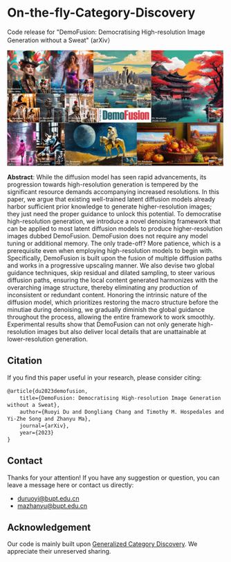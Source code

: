 # On-the-fly-Category-Discovery
Code release for "DemoFusion: Democratising High-resolution Image Generation without a Sweat" (arXiv）

<img src="illustration.jpg" width="500"/>

**Abstract**: While the diffusion model has seen rapid advancements, its progression towards high-resolution generation is tempered by the significant resource demands accompanying increased resolutions. In this paper, we argue that existing well-trained latent diffusion models already harbor sufficient prior knowledge to generate higher-resolution images; they just need the proper guidance to unlock this potential. To democratise high-resolution generation, we introduce a novel denoising framework that can be applied to most latent diffusion models to produce higher-resolution images dubbed DemoFusion. DemoFusion does not require any model tuning or additional memory. The only trade-off? More patience, which is a prerequisite even when employing high-resolution models to begin with. Specifically, DemoFusion is built upon the fusion of multiple diffusion paths and works in a progressive upscaling manner. We also devise two global guidance techniques, skip residual and dilated sampling, to steer various diffusion paths, ensuring the local content generated harmonizes with the overarching image structure, thereby eliminating any production of inconsistent or redundant content. Honoring the intrinsic nature of the diffusion model, which prioritizes restoring the macro structure before the minutiae during denoising, we gradually diminish the global guidance throughout the process, allowing the entire framework to work smoothly. Experimental results show that DemoFusion can not only generate high-resolution images but also deliver local details that are unattainable at lower-resolution generation.




## Citation
If you find this paper useful in your research, please consider citing:
```
@article{du2023demofusion,
    title={DemoFusion: Democratising High-resolution Image Generation without a Sweat},
    author={Ruoyi Du and Dongliang Chang and Timothy M. Hospedales and Yi-Zhe Song and Zhanyu Ma},
    journal={arXiv},
    year={2023}
}
```


## Contact
Thanks for your attention!
If you have any suggestion or question, you can leave a message here or contact us directly:
- duruoyi@bupt.edu.cn
- mazhanyu@bupt.edu.cn

## Acknowledgement
Our code is mainly built upon [Generalized Category Discovery](https://github.com/sgvaze/generalized-category-discovery). We appreciate their unreserved sharing.
